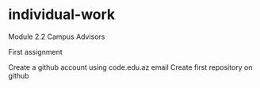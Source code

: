 # individual-work
Module 2.2 Campus Advisors

First assignment

Create a github account using code.edu.az email
Create first repository on github
